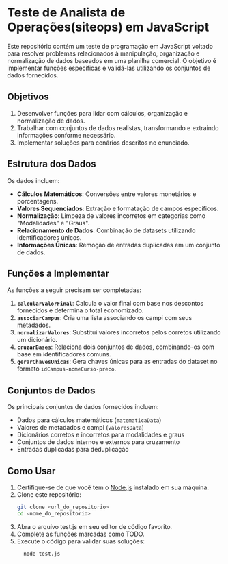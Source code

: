 # Teste de Analista de Operações(siteops) em JavaScript

Este repositório contém um teste de programação em JavaScript voltado para resolver problemas relacionados à manipulação, organização e normalização de dados baseados em uma planilha comercial. O objetivo é implementar funções específicas e validá-las utilizando os conjuntos de dados fornecidos.

## Objetivos
1. Desenvolver funções para lidar com cálculos, organização e normalização de dados.
2. Trabalhar com conjuntos de dados realistas, transformando e extraindo informações conforme necessário.
3. Implementar soluções para cenários descritos no enunciado.

## Estrutura dos Dados
Os dados incluem:
- **Cálculos Matemáticos**: Conversões entre valores monetários e porcentagens.
- **Valores Sequenciados**: Extração e formatação de campos específicos.
- **Normalização**: Limpeza de valores incorretos em categorias como "Modalidades" e "Graus".
- **Relacionamento de Dados**: Combinação de datasets utilizando identificadores únicos.
- **Informações Únicas**: Remoção de entradas duplicadas em um conjunto de dados.

## Funções a Implementar
As funções a seguir precisam ser completadas:
1. **`calcularValorFinal`**: Calcula o valor final com base nos descontos fornecidos e determina o total economizado.
2. **`associarCampus`**: Cria uma lista associando os campi com seus metadados.
3. **`normalizarValores`**: Substitui valores incorretos pelos corretos utilizando um dicionário.
4. **`cruzarBases`**: Relaciona dois conjuntos de dados, combinando-os com base em identificadores comuns.
5. **`gerarChavesUnicas`**: Gera chaves únicas para as entradas do dataset no formato `idCampus-nomeCurso-preco`.

## Conjuntos de Dados
Os principais conjuntos de dados fornecidos incluem:
- Dados para cálculos matemáticos (`matematicaData`)
- Valores de metadados e campi (`valoresData`)
- Dicionários corretos e incorretos para modalidades e graus
- Conjuntos de dados internos e externos para cruzamento
- Entradas duplicadas para deduplicação

## Como Usar
1. Certifique-se de que você tem o [Node.js](https://nodejs.org) instalado em sua máquina.
2. Clone este repositório:
   ```bash
   git clone <url_do_repositorio>
   cd <nome_do_repositorio>
3. Abra o arquivo test.js em seu editor de código favorito.
4. Complete as funções marcadas como TODO.
5. Execute o código para validar suas soluções:
    ```bash
      node test.js
